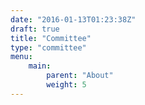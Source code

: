 ```yaml
---
date: "2016-01-13T01:23:38Z"
draft: true
title: "Committee"
type: "committee"
menu:
    main:
        parent: "About"
        weight: 5
---
```


